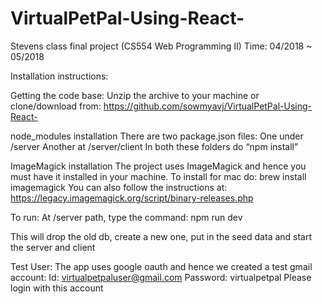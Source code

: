 # VirtualPetPal-Using-React-

Stevens class final project (CS554 Web Programming II)
Time: 04/2018 ~ 05/2018




Installation instructions:

Getting the code base:
Unzip the archive to your machine or clone/download from:
https://github.com/sowmyavj/VirtualPetPal-Using-React-

node_modules installation
There are two package.json files:
One under /server
Another at /server/client
In both these folders do “npm install”

ImageMagick installation
The project uses ImageMagick and hence you must have it installed in your machine. To install for mac do:
brew install imagemagick
You can also follow the instructions at: 
https://legacy.imagemagick.org/script/binary-releases.php

To run:
At /server path, type the command:
npm run dev

This will drop the old db, create a new one, put in the seed data and start the server and client

Test User:
The app uses google oauth and hence we created a test gmail account:
Id: virtualpetpaluser@gmail.com
Password: virtualpetpal
Please login with this 	account


